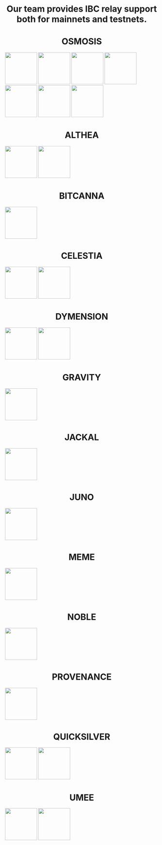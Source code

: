 <h1 align="center"> Our team provides IBC relay support both for mainnets and testnets. </h1>

<h1 align="center"> OSMOSIS </h1>

[<img src='https://github.com/111STAVR111/ibc_logo/blob/main/Osmosis%20-%20Bitcanna.png?raw=true' height='105'>](https://relayers.smartstake.io/relayer/F2F91999ECCC092F) [<img src='https://github.com/111STAVR111/ibc_logo/blob/main/Osmosis%20-%20Celestia.png?raw=true' height='105'>](https://relayers.smartstake.io/relayer/F2F91999ECCC092F) [<img src='https://github.com/111STAVR111/ibc_logo/blob/main/Osmosis%20-%20Dymension.png?raw=true' height='105'>](https://relayers.smartstake.io/relayer/F2F91999ECCC092F)  [<img src='https://github.com/111STAVR111/ibc_logo/blob/main/Osmosis%20-%20jackal.png?raw=true' height='105'>](https://relayers.smartstake.io/relayer/F2F91999ECCC092F) [<img src='https://github.com/111STAVR111/ibc_logo/blob/main/Osmosis%20-%20Provenance.png?raw=true' height='105'>](https://relayers.smartstake.io/relayer/F2F91999ECCC092F) [<img src='https://github.com/111STAVR111/ibc_logo/blob/main/Osmosis%20-%20Quicksilver.png?raw=true' height='105'>](https://relayers.smartstake.io/relayer/F2F91999ECCC092F) [<img src='https://github.com/111STAVR111/ibc_logo/blob/main/Osmosis%20-%20Umee.png?raw=true' height='105'>](https://relayers.smartstake.io/relayer/F2F91999ECCC092F) 

<h1 align="center"> ALTHEA </h1>

[<img src='https://github.com/111STAVR111/ibc_logo/blob/main/Althea%20-%20Gravity.png' height='105'>](https://relayers.smartstake.io/relayer/F2F91999ECCC092F) <img src='https://github.com/111STAVR111/ibc_logo/blob/main/Althea%20-%20Noble.png' height='105'>

<h1 align="center"> BITCANNA </h1>

[<img src='https://github.com/111STAVR111/ibc_logo/blob/main/Bicanna%20-%20%20Osmosis.png?raw=true' height='105'>](https://relayers.smartstake.io/relayer/F2F91999ECCC092F) 

<h1 align="center"> CELESTIA </h1>

[<img src='https://github.com/111STAVR111/ibc_logo/blob/main/Celestia%20-%20Dymension.png?raw=true' height='105'>](https://relayers.smartstake.io/relayer/F2F91999ECCC092F)  [<img src='https://github.com/111STAVR111/ibc_logo/blob/main/Celestia%20-%20Osmosis.png?raw=true' height='105'>](https://relayers.smartstake.io/relayer/F2F91999ECCC092F)

<h1 align="center"> DYMENSION </h1>

[<img src='https://github.com/111STAVR111/ibc_logo/blob/main/Dymension%20-%20Celestia.png?raw=true' height='105'>](https://relayers.smartstake.io/relayer/F2F91999ECCC092F)  [<img src='https://github.com/111STAVR111/ibc_logo/blob/main/Dymension%20-%20Osmosis.png?raw=true' height='105'>](https://relayers.smartstake.io/relayer/F2F91999ECCC092F)

<h1 align="center"> GRAVITY </h1>

[<img src='https://github.com/111STAVR111/ibc_logo/blob/main/Gravity%20-%20Althea.png' height='105'>](https://relayers.smartstake.io/relayer/F2F91999ECCC092F) 

<h1 align="center"> JACKAL </h1>

[<img src='https://github.com/111STAVR111/ibc_logo/blob/main/Jackal%20-%20Osmosis.png?raw=true' height='105'>](https://relayers.smartstake.io/relayer/F2F91999ECCC092F) 

<h1 align="center"> JUNO </h1>

[<img src='https://github.com/111STAVR111/ibc_logo/blob/main/Juno%20-Meme.png?raw=true' height='105'>](https://relayers.smartstake.io/relayer/F2F91999ECCC092F) 

<h1 align="center"> MEME </h1>

[<img src='https://github.com/111STAVR111/ibc_logo/blob/main/Meme%20-%20Juno.png?raw=true' height='105'>](https://relayers.smartstake.io/relayer/F2F91999ECCC092F) 

<h1 align="center"> NOBLE </h1>

[<img src='https://github.com/111STAVR111/ibc_logo/blob/main/Noble%20-%20Althea.png' height='105'>](https://relayers.smartstake.io/relayer/F2F91999ECCC092F) 

<h1 align="center"> PROVENANCE </h1>

[<img src='https://github.com/111STAVR111/ibc_logo/blob/main/Provenance%20-%20Osmosis.png?raw=true' height='105'>](https://relayers.smartstake.io/relayer/F2F91999ECCC092F) 

<h1 align="center"> QUICKSILVER </h1>

[<img src='https://github.com/111STAVR111/ibc_logo/blob/main/Quicksilver%20-%20Osmosis.png?raw=true' height='105'>](https://relayers.smartstake.io/relayer/F2F91999ECCC092F) [<img src='https://github.com/111STAVR111/ibc_logo/blob/main/Quicksilver%20-%20Umee.png?raw=true' height='105'>](https://relayers.smartstake.io/relayer/F2F91999ECCC092F) 

<h1 align="center"> UMEE </h1>

[<img src='https://github.com/111STAVR111/ibc_logo/blob/main/Umee%20-Osmosis.png?raw=true' height='105'>](https://relayers.smartstake.io/relayer/F2F91999ECCC092F) [<img src='https://github.com/111STAVR111/ibc_logo/blob/main/Umee%20-%20Quicksilver.png?raw=true' height='105'>](https://relayers.smartstake.io/relayer/F2F91999ECCC092F) 
